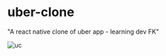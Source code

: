 # uber-clone
"A react native clone of uber app - learning dev FK"

![uc](https://user-images.githubusercontent.com/81248975/230615194-b39fb629-bdc0-4520-ba71-2a6470cb0d39.gif)

